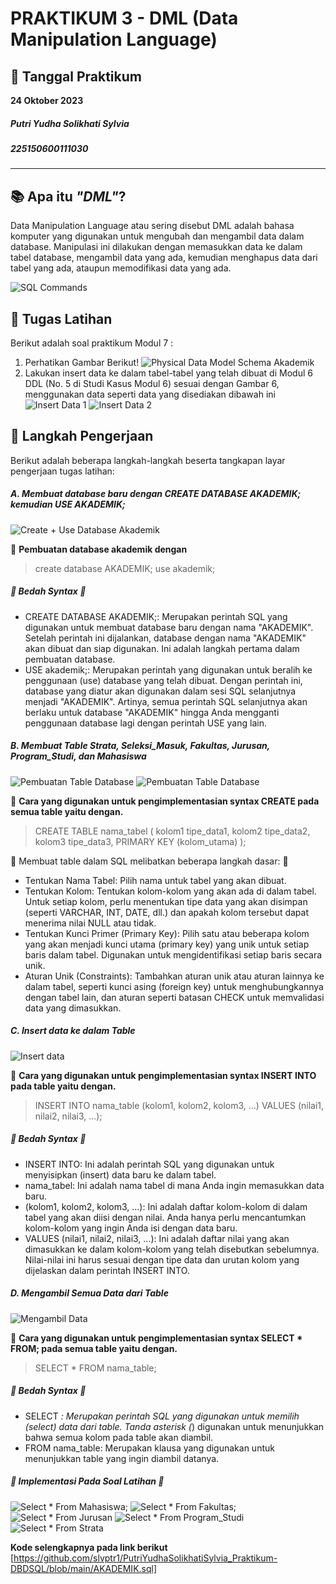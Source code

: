# PRAKTIKUM 3 - DML (Data Manipulation Language)

## 📅 Tanggal Praktikum
**24 Oktober 2023**

##### Putri Yudha Solikhati Sylvia #####
##### 225150600111030 #####
---
## 📚 Apa itu _**"DML"**_?
Data Manipulation Language atau sering disebut DML adalah bahasa komputer yang digunakan untuk mengubah dan mengambil data dalam database. Manipulasi ini dilakukan dengan memasukkan data ke dalam tabel database, mengambil data yang ada, kemudian menghapus data dari tabel yang ada, ataupun memodifikasi data yang ada.

![SQL Commands](https://github.com/slvptr1/IniGambarPrakSQL/blob/main/Screenshot%202023-10-24%20202500.png)

## 🚀 Tugas Latihan
Berikut adalah soal praktikum Modul 7 :
1. Perhatikan Gambar Berikut!
![Physical Data Model Schema Akademik](https://github.com/slvptr1/IniGambarPrakSQL/blob/main/Screenshot%202023-10-24%20202738.png)
2. Lakukan insert data ke dalam tabel-tabel yang telah dibuat di Modul 6 DDL (No. 5 di Studi Kasus Modul 6) sesuai dengan Gambar 6, menggunakan data seperti data yang disediakan
dibawah ini
![Insert Data 1](https://github.com/slvptr1/IniGambarPrakSQL/blob/main/Screenshot%202023-10-24%20202753.png)
![Insert Data 2](https://github.com/slvptr1/IniGambarPrakSQL/blob/main/Screenshot%202023-10-24%20202804.png)

## 📸 Langkah Pengerjaan

Berikut adalah beberapa langkah-langkah beserta tangkapan layar pengerjaan tugas latihan:
##### A. Membuat database baru dengan CREATE DATABASE AKADEMIK; kemudian USE AKADEMIK; #####
![Create + Use Database Akademik](https://github.com/slvptr1/IniGambarPrakSQL/blob/main/Screenshot%20(242).png)

📌 **Pembuatan database akademik dengan**
>create database AKADEMIK;
use akademik;

##### 👾 Bedah Syntax 👾 #####
- CREATE DATABASE AKADEMIK;: Merupakan perintah SQL yang digunakan untuk membuat database baru dengan nama "AKADEMIK". Setelah perintah ini dijalankan, database dengan nama "AKADEMIK" akan dibuat dan siap digunakan. Ini adalah langkah pertama dalam pembuatan database.
- USE akademik;: Merupakan perintah yang digunakan untuk beralih ke penggunaan (use) database yang telah dibuat. Dengan perintah ini, database yang diatur akan digunakan dalam sesi SQL selanjutnya menjadi "AKADEMIK". Artinya, semua perintah SQL selanjutnya akan berlaku untuk database "AKADEMIK" hingga Anda mengganti penggunaan database lagi dengan perintah USE yang lain.

##### B. Membuat Table Strata, Seleksi_Masuk, Fakultas, Jurusan, Program_Studi, dan Mahasiswa #####
![Pembuatan Table Database](https://github.com/slvptr1/IniGambarPrakSQL/blob/main/Screenshot%20(242).png)
![Pembuatan Table Database](https://github.com/slvptr1/IniGambarPrakSQL/blob/main/Screenshot%20(243).png)

📌 **Cara yang digunakan untuk pengimplementasian syntax CREATE pada semua table yaitu dengan.**
> CREATE TABLE nama_tabel (
> kolom1 tipe_data1,
> kolom2 tipe_data2,
> kolom3 tipe_data3,
> PRIMARY KEY (kolom_utama)
>);

📢 Membuat table dalam SQL melibatkan beberapa langkah dasar: 📢
- Tentukan Nama Tabel: Pilih nama untuk tabel yang akan dibuat.
- Tentukan Kolom: Tentukan kolom-kolom yang akan ada di dalam tabel. Untuk setiap kolom, perlu menentukan tipe data yang akan disimpan (seperti VARCHAR, INT, DATE, dll.) dan apakah kolom tersebut dapat menerima nilai NULL atau tidak.
- Tentukan Kunci Primer (Primary Key): Pilih satu atau beberapa kolom yang akan menjadi kunci utama (primary key) yang unik untuk setiap baris dalam tabel. Digunakan untuk mengidentifikasi setiap baris secara unik.
- Aturan Unik (Constraints): Tambahkan aturan unik atau aturan lainnya ke dalam tabel, seperti kunci asing (foreign key) untuk menghubungkannya dengan tabel lain, dan aturan seperti batasan CHECK untuk memvalidasi data yang dimasukkan.

##### C. Insert data ke dalam Table #####
![Insert data](https://github.com/slvptr1/IniGambarPrakSQL/blob/main/Screenshot%20(245).png)

📌 **Cara yang digunakan untuk pengimplementasian syntax INSERT INTO pada table yaitu dengan.**
>INSERT INTO nama_table (kolom1, kolom2, kolom3, ...)
VALUES (nilai1, nilai2, nilai3, ...);

##### 👾 Bedah Syntax 👾 #####
- INSERT INTO: Ini adalah perintah SQL yang digunakan untuk menyisipkan (insert) data baru ke dalam tabel.
- nama_tabel: Ini adalah nama tabel di mana Anda ingin memasukkan data baru.
- (kolom1, kolom2, kolom3, ...): Ini adalah daftar kolom-kolom di dalam tabel yang akan diisi dengan nilai. Anda hanya perlu mencantumkan kolom-kolom yang ingin Anda isi dengan data baru.
- VALUES (nilai1, nilai2, nilai3, ...): Ini adalah daftar nilai yang akan dimasukkan ke dalam kolom-kolom yang telah disebutkan sebelumnya. Nilai-nilai ini harus sesuai dengan tipe data dan urutan kolom yang dijelaskan dalam perintah INSERT INTO.

##### D. Mengambil Semua Data dari Table #####
![Mengambil Data](https://github.com/slvptr1/IniGambarPrakSQL/blob/main/Screenshot%20(246).png)
 
 📌 **Cara yang digunakan untuk pengimplementasian syntax SELECT * FROM; pada semua table yaitu dengan.**
>SELECT * FROM nama_table;

##### 👾 Bedah Syntax 👾 #####
- SELECT *: Merupakan perintah SQL yang digunakan untuk memilih (select) data dari table. Tanda asterisk (*) digunakan untuk menunjukkan bahwa semua kolom pada table akan diambil.
- FROM nama_table: Merupakan klausa yang digunakan untuk menunjukkan table yang ingin diambil datanya. 

##### 🤏 Implementasi Pada Soal Latihan 🤏 #####
![Select * From Mahasiswa;](https://github.com/slvptr1/IniGambarPrakSQL/blob/main/Screenshot%20(246).png)
![Select * From Fakultas;](https://github.com/slvptr1/IniGambarPrakSQL/blob/main/Screenshot%20(247).png)
![Select * From Jurusan](https://github.com/slvptr1/IniGambarPrakSQL/blob/main/Screenshot%20(248).png)
![Select * From Program_Studi](https://github.com/slvptr1/IniGambarPrakSQL/blob/main/Screenshot%20(249).png)
![Select * From Strata](https://github.com/slvptr1/IniGambarPrakSQL/blob/main/Screenshot%20(250).png)


**Kode selengkapnya pada link berikut** [https://github.com/slvptr1/PutriYudhaSolikhatiSylvia_Praktikum-DBDSQL/blob/main/AKADEMIK.sql]